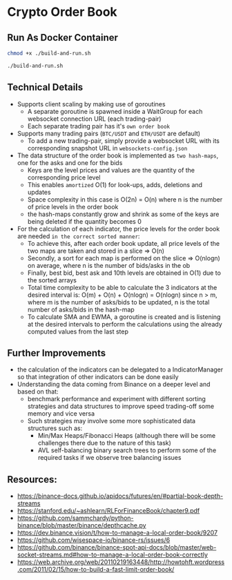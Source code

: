 # Crypto Order Book

## Run As Docker Container

```bash 
chmod +x ./build-and-run.sh
```

```bash 
./build-and-run.sh
```

## Technical Details
- Supports client scaling by making use of goroutines 
  - A separate goroutine is spawned inside a WaitGroup for each websocket connection URL (each trading-pair)
  - Each separate trading pair has it's `own order book`
- Supports many trading pairs (`BTC/USDT` and `ETH/USDT` are default)
  - To add a new trading-pair, simply provide a websocket URL with its corresponding snapshot URL in `websockets-config.json`
- The data structure of the order book is implemented as `two hash-maps`, one for the asks and one for the bids
  - Keys are the level prices and values are the quantity of the corresponding price level
  - This enables `amortized` O(1) for look-ups, adds, deletions and updates
  - Space complexity in this case is O(2n) = O(n) where n is the number of price levels in the order book
  - the hash-maps constantly grow and shrink as some of the keys are being deleted if the quantity becomes 0
- For the calculation of each indicator, the price levels for the order book are needed `in the correct sorted manner`:
  - To achieve this, after each order book update, all price levels of the two maps are taken and stored in a slice => O(n)
  - Secondly, a sort for each map is performed on the slice => O(nlogn) on average, where n is the number of bids/asks in the ob
  - Finally, best bid, best ask and 10th levels are obtained in O(1) due to the sorted arrays
  - Total time complexity to be able to calculate the 3 indicators at the desired interval is: O(m) + O(n) + O(nlogn) = O(nlogn) since n > m,
  where m is the number of asks/bids to be updated, n is the total number of asks/bids in the hash-map
  - To calculate SMA and EWMA, a goroutine is created and is listening at the desired intervals to perform the calculations
  using the already computed values from the last step

## Further Improvements
- the calculation of the indicators can be delegated to a IndicatorManager so that integration of other indicators can be done easily
- Understanding the data coming from Binance on a deeper level and based on that:
  - benchmark performance and experiment with different sorting strategies and data structures to improve speed trading-off some memory and vice versa
  - Such strategies may involve some more sophisticated data structures such as:
    - Min/Max Heaps/Fibonacci Heaps (although there will be some challenges there due to the nature of this task)
    - AVL self-balancing binary search trees to perform some of the required tasks if we observe tree balancing issues


## Resources:
- https://binance-docs.github.io/apidocs/futures/en/#partial-book-depth-streams
- https://stanford.edu/~ashlearn/RLForFinanceBook/chapter9.pdf
- https://github.com/sammchardy/python-binance/blob/master/binance/depthcache.py
- https://dev.binance.vision/t/how-to-manage-a-local-order-book/9207
- https://github.com/wisespace-io/binance-rs/issues/6
- https://github.com/binance/binance-spot-api-docs/blob/master/web-socket-streams.md#how-to-manage-a-local-order-book-correctly
- https://web.archive.org/web/20110219163448/http://howtohft.wordpress.com/2011/02/15/how-to-build-a-fast-limit-order-book/